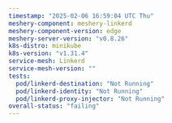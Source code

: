 ```yaml
---
timestamp: "2025-02-06 16:59:04 UTC Thu"
meshery-component: meshery-linkerd
meshery-component-version: edge
meshery-server-version: "v0.8.26"
k8s-distro: minikube
k8s-version: "v1.31.4"
service-mesh: Linkerd
service-mesh-version: ""
tests:
  pod/linkerd-destination: "Not Running"
  pod/linkerd-identity: "Not Running"
  pod/linkerd-proxy-injector: "Not Running"
overall-status: "failing"
---
```

